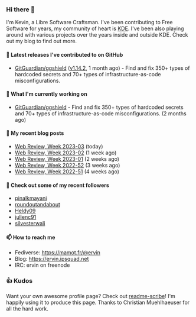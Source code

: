 ### Hi there 👋

I'm Kevin, a Libre Software Craftsman. I've been contributing to Free Software for years,
my community of heart is [KDE](https://kde.org). I've been also playing around with various
projects over the years inside and outside KDE. Check out my blog to find out more.

#### 🔭 Latest releases I've contributed to on GitHub

- [GitGuardian/ggshield](https://github.com/GitGuardian/ggshield) ([v1.14.2](https://github.com/GitGuardian/ggshield/releases/tag/v1.14.2), 1 month ago) - Find and fix 350&#43; types of hardcoded secrets and 70&#43; types of infrastructure-as-code misconfigurations.

#### 🌱 What I'm currently working on

- [GitGuardian/ggshield](https://github.com/GitGuardian/ggshield) - Find and fix 350&#43; types of hardcoded secrets and 70&#43; types of infrastructure-as-code misconfigurations. (2 months ago)

#### 📜 My recent blog posts

- [Web Review, Week 2023-03](https://ervin.ipsquad.net/blog/2023/01/20/web-review-week-2023-03/) (today)
- [Web Review, Week 2023-02](https://ervin.ipsquad.net/blog/2023/01/13/web-review-week-2023-02/) (1 week ago)
- [Web Review, Week 2023-01](https://ervin.ipsquad.net/blog/2023/01/06/web-review-week-2023-01/) (2 weeks ago)
- [Web Review, Week 2022-52](https://ervin.ipsquad.net/blog/2022/12/30/web-review-week-2022-52/) (3 weeks ago)
- [Web Review, Week 2022-51](https://ervin.ipsquad.net/blog/2022/12/23/web-review-week-2022-51/) (4 weeks ago)

#### 👯 Check out some of my recent followers

- [pinalkmayani](https://github.com/pinalkmayani)
- [roundoutandabout](https://github.com/roundoutandabout)
- [Heldy09](https://github.com/Heldy09)
- [julienc91](https://github.com/julienc91)
- [silvesterwali](https://github.com/silvesterwali)

#### 📫 How to reach me

- Fediverse: https://mamot.fr/@ervin
- Blog: https://ervin.ipsquad.net
- IRC: ervin on freenode

### 👍 Kudos

Want your own awesome profile page? Check out [readme-scribe](https://github.com/muesli/readme-scribe)!
I'm happily using it to produce this page. Thanks to Christian Muehlhaeuser for all the hard work.

